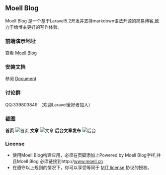 ## Moell Blog
Moell Blog 是一个基于Laravel5.2开发并支持markdown语法开源的简易博客,致力于给博主更好的写作体验。
### 前端演示地址
查看 [Moell Blog](http://moell.cn "Moell Blog")
### 安装文档
参阅 [Document](http://www.moell.cn/article/1 "Document")
### 讨论群
QQ:339803849 （欢迎Laravel爱好者加入）
### 截图
**首页**
![首页](http://www.moell.cn/uploads/blog/index.jpg "首页")
**文章**
![文章](http://www.moell.cn/uploads/blog/article.jpg "文章")
**后台文章发布**
![后台](http://www.moell.cn/uploads/blog/backend.jpg "后台")
### License
* 使用Moell Blog构建应用，必须在页脚添加上Powered by Moell Blog字样,并且Moell Blog 必须链接到http://www.moell.cn
* 在遵守以上规则的情况下，你可以享受等同于 [MIT license](http://opensource.org/licenses/MIT) 协议的授权。

